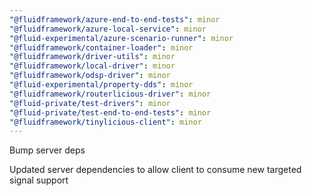 ```yaml
---
"@fluidframework/azure-end-to-end-tests": minor
"@fluidframework/azure-local-service": minor
"@fluid-experimental/azure-scenario-runner": minor
"@fluidframework/container-loader": minor
"@fluidframework/driver-utils": minor
"@fluidframework/local-driver": minor
"@fluidframework/odsp-driver": minor
"@fluid-experimental/property-dds": minor
"@fluidframework/routerlicious-driver": minor
"@fluid-private/test-drivers": minor
"@fluid-private/test-end-to-end-tests": minor
"@fluidframework/tinylicious-client": minor
---
```


Bump server deps

Updated server dependencies to allow client to consume new targeted signal support
